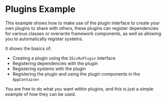 # Plugins Example

This example shows how to make use of the plugin interface to create your own plugins to share with others, these plugins can register dependencies for
various classes or overwrite framework components, as well as allowing you to automatically register systems.

It shows the basics of:

- Creating a plugin using the `IEcsRxPlugin` interface
- Registering dependencies with the plugin
- Registering systems with the plugin
- Registering the plugin and using the plugin components in the `AppContainer`

You are free to do what you want within plugins, and this is just a simple example of how they can be used.